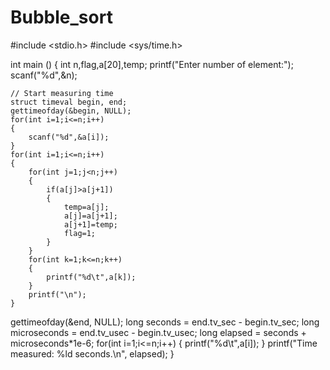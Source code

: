 # Bubble_sort
#include <stdio.h>
#include <sys/time.h>

int main () {
    int n,flag,a[20],temp;
    printf("Enter number of element:");
    scanf("%d",&n);

    // Start measuring time
    struct timeval begin, end;
    gettimeofday(&begin, NULL);
    for(int i=1;i<=n;i++)
    {
        scanf("%d",&a[i]);
    }
    for(int i=1;i<=n;i++)
    {
        for(int j=1;j<n;j++)
        {
            if(a[j]>a[j+1])
            {
                temp=a[j];
                a[j]=a[j+1];
                a[j+1]=temp;
                flag=1;
            }
        }
        for(int k=1;k<=n;k++)
        {
            printf("%d\t",a[k]);
        }
        printf("\n");
    }
   gettimeofday(&end, NULL);
    long seconds = end.tv_sec - begin.tv_sec;
    long microseconds = end.tv_usec - begin.tv_usec;
    long elapsed = seconds + microseconds*1e-6;
    for(int i=1;i<=n;i++)
    {
        printf("%d\t",a[i]);
    }
   printf("Time measured: %ld seconds.\n", elapsed);
}
    
